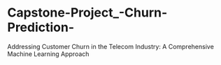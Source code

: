 # Capstone-Project_-Churn-Prediction-
Addressing Customer Churn in the Telecom Industry: A Comprehensive Machine Learning Approach
